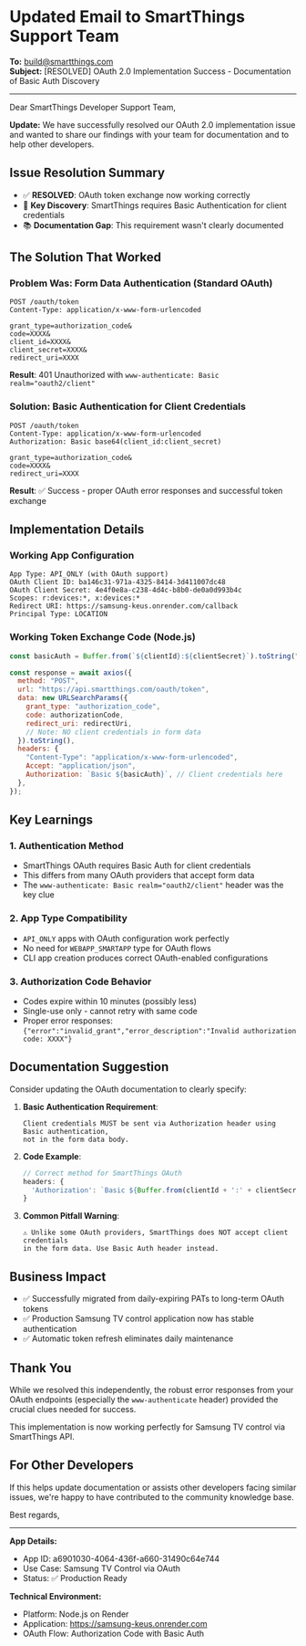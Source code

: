 # Updated Email to SmartThings Support Team

**To:** build@smartthings.com  
**Subject:** [RESOLVED] OAuth 2.0 Implementation Success - Documentation of Basic Auth Discovery

---

Dear SmartThings Developer Support Team,

**Update:** We have successfully resolved our OAuth 2.0 implementation issue and wanted to share our findings with your team for documentation and to help other developers.

## **Issue Resolution Summary**

- ✅ **RESOLVED**: OAuth token exchange now working correctly
- 🔑 **Key Discovery**: SmartThings requires Basic Authentication for client credentials
- 📚 **Documentation Gap**: This requirement wasn't clearly documented

## **The Solution That Worked**

### **Problem Was**: Form Data Authentication (Standard OAuth)

```http
POST /oauth/token
Content-Type: application/x-www-form-urlencoded

grant_type=authorization_code&
code=XXXX&
client_id=XXXX&
client_secret=XXXX&
redirect_uri=XXXX
```

**Result**: 401 Unauthorized with `www-authenticate: Basic realm="oauth2/client"`

### **Solution**: Basic Authentication for Client Credentials

```http
POST /oauth/token
Content-Type: application/x-www-form-urlencoded
Authorization: Basic base64(client_id:client_secret)

grant_type=authorization_code&
code=XXXX&
redirect_uri=XXXX
```

**Result**: ✅ Success - proper OAuth error responses and successful token exchange

## **Implementation Details**

### **Working App Configuration**

```
App Type: API_ONLY (with OAuth support)
OAuth Client ID: ba146c31-971a-4325-8414-3d411007dc48
OAuth Client Secret: 4e4f0e8a-c238-4d4c-b8b0-de0a0d993b4c
Scopes: r:devices:*, x:devices:*
Redirect URI: https://samsung-keus.onrender.com/callback
Principal Type: LOCATION
```

### **Working Token Exchange Code (Node.js)**

```javascript
const basicAuth = Buffer.from(`${clientId}:${clientSecret}`).toString("base64");

const response = await axios({
  method: "POST",
  url: "https://api.smartthings.com/oauth/token",
  data: new URLSearchParams({
    grant_type: "authorization_code",
    code: authorizationCode,
    redirect_uri: redirectUri,
    // Note: NO client credentials in form data
  }).toString(),
  headers: {
    "Content-Type": "application/x-www-form-urlencoded",
    Accept: "application/json",
    Authorization: `Basic ${basicAuth}`, // Client credentials here
  },
});
```

## **Key Learnings**

### **1. Authentication Method**

- SmartThings OAuth requires Basic Auth for client credentials
- This differs from many OAuth providers that accept form data
- The `www-authenticate: Basic realm="oauth2/client"` header was the key clue

### **2. App Type Compatibility**

- `API_ONLY` apps with OAuth configuration work perfectly
- No need for `WEBAPP_SMARTAPP` type for OAuth flows
- CLI app creation produces correct OAuth-enabled configurations

### **3. Authorization Code Behavior**

- Codes expire within 10 minutes (possibly less)
- Single-use only - cannot retry with same code
- Proper error responses: `{"error":"invalid_grant","error_description":"Invalid authorization code: XXXX"}`

## **Documentation Suggestion**

Consider updating the OAuth documentation to clearly specify:

1. **Basic Authentication Requirement**:

   ```
   Client credentials MUST be sent via Authorization header using Basic authentication,
   not in the form data body.
   ```

2. **Code Example**:

   ```javascript
   // Correct method for SmartThings OAuth
   headers: {
     'Authorization': `Basic ${Buffer.from(clientId + ':' + clientSecret).toString('base64')}`
   }
   ```

3. **Common Pitfall Warning**:
   ```
   ⚠️ Unlike some OAuth providers, SmartThings does NOT accept client credentials
   in the form data. Use Basic Auth header instead.
   ```

## **Business Impact**

- ✅ Successfully migrated from daily-expiring PATs to long-term OAuth tokens
- ✅ Production Samsung TV control application now has stable authentication
- ✅ Automatic token refresh eliminates daily maintenance

## **Thank You**

While we resolved this independently, the robust error responses from your OAuth endpoints (especially the `www-authenticate` header) provided the crucial clues needed for success.

This implementation is now working perfectly for Samsung TV control via SmartThings API.

## **For Other Developers**

If this helps update documentation or assists other developers facing similar issues, we're happy to have contributed to the community knowledge base.

Best regards,

---

**App Details:**

- App ID: a6901030-4064-436f-a660-31490c64e744
- Use Case: Samsung TV Control via OAuth
- Status: ✅ Production Ready

**Technical Environment:**

- Platform: Node.js on Render
- Application: https://samsung-keus.onrender.com
- OAuth Flow: Authorization Code with Basic Auth
